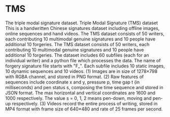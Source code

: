 # TMS
The triple modal signature dataset.
Triple Modal Signature (TMS) dataset
This is a handwritten Chinese signatures dataset including offline images, online sequences and hand videos. The TMS dataset consists of 50 writers, each contributing 10 multimodal genuine signatures and 10 people have additional 10 forgeries.
The TMS dataset consists of 50 writers, each contributing 10 multimodal genuine signatures and 10 people have additional 10 forgeries.
The dataset includes 60 subfiles (each for an individual writer) and a python file which processes the data. The name of forgery signature file starts with "F_". Each subfile includes 10 static images, 10 dynamic sequences and 10 videos.
(1) Images are in size of 1278×798 with RGBA channel, and stored in PNG format.
(2) Raw features of sequences include coordinate x and y, pressure p, time gap t (in milliseconds) and pen status s, composing the time sequence and stored in JSON format. The max horizontal and vertical coordinates are 1600 and 1000 respectively. The value s = 0, 1, 2 means pen-down, moving and pen-up respectively.
(3) Videos record the entire process of writing, stored in MP4 format with frame size of 640×480 and rate of 25 frames per second.

